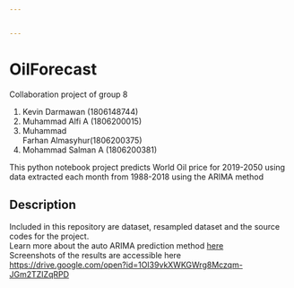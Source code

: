 ```yaml
---


---
```


<h1 id="oilforecast">OilForecast</h1>
<p>Collaboration project of group 8</p>
<ol>
<li>Kevin Darmawan (1806148744)</li>
<li>Muhammad Alfi A (1806200015)</li>
<li>Muhammad<br>
Farhan Almasyhur(1806200375)</li>
<li>Mohammad Salman A (1806200381)</li>
</ol>
<p>This python notebook project predicts World Oil price for 2019-2050 using data extracted each month from 1988-2018 using the ARIMA method</p>
<h2 id="description">Description</h2>
<p>Included in this repository are dataset, resampled dataset and the source codes for the project.<br>
Learn more about the auto ARIMA prediction method <a href="https://github.com/kevindar/OilForecast/raw/master/Oil%20Prediction.ppt">here</a><br>
Screenshots of the results are accessible here<br>
<a href="https://drive.google.com/open?id=1OI39vkXWKGWrg8Mczqm-JGm2TZIZqRPD">https://drive.google.com/open?id=1OI39vkXWKGWrg8Mczqm-JGm2TZIZqRPD</a></p>

